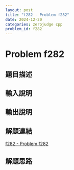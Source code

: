 ```yaml
---
layout: post
title: "f282 - Problem f282"
date: 2024-12-20
categories: zerojudge cpp
problem_id: f282
---
```


# Problem f282

## 題目描述



## 輸入說明



## 輸出說明



## 解題連結

[f282 - Problem f282](https://zerojudge.tw/ShowProblem?problemid=f282)

## 解題思路


